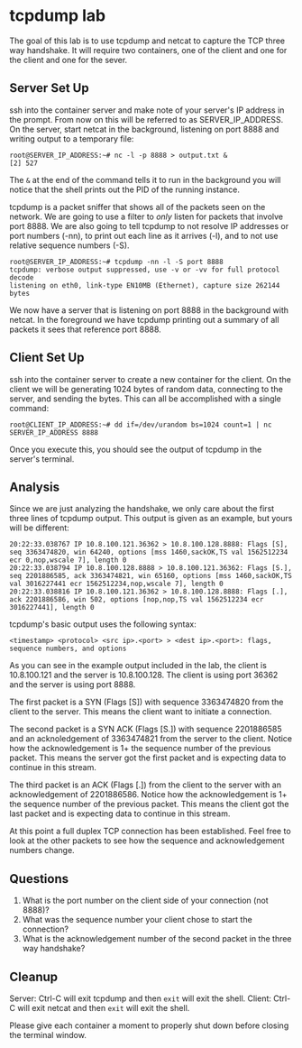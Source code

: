 # tcpdump lab

The goal of this lab is to use tcpdump and netcat to capture the TCP three way
handshake. It will require two containers, one of the client and one for the
client and one for the sever.

## Server Set Up

ssh into the container server and make note of your server's IP address in the
prompt. From now on this will be referred to as SERVER_IP_ADDRESS. On the
server, start netcat in the background, listening on port 8888 and writing
output to a temporary file:

```console
root@SERVER_IP_ADDRESS:~# nc -l -p 8888 > output.txt &
[2] 527
```

The `&` at the end of the command tells it to run in the background you will
notice that the shell prints out the PID of the running instance.

tcpdump is a packet sniffer that shows all of the packets seen on the network.
We are going to use a filter to *only* listen for packets that involve port
8888. We are also going to tell tcpdump to not resolve IP addresses or port
numbers (-nn), to print out each line as it arrives (-l), and to not use
relative sequence numbers (-S).

```console
root@SERVER_IP_ADDRESS:~# tcpdump -nn -l -S port 8888
tcpdump: verbose output suppressed, use -v or -vv for full protocol decode
listening on eth0, link-type EN10MB (Ethernet), capture size 262144 bytes
```

We now have a server that is listening on port 8888 in the background with
netcat. In the foreground we have tcpdump printing out a summary of all
packets it sees that reference port 8888.

## Client Set Up

ssh into the container server to create a new container for the client.
On the client we will be generating 1024 bytes of random data, connecting to
the server, and sending the bytes. This can all be accomplished with a single
command:

```console
root@CLIENT_IP_ADDRESS:~# dd if=/dev/urandom bs=1024 count=1 | nc SERVER_IP_ADDRESS 8888
```

Once you execute this, you should see the output of tcpdump in the server's
terminal.

## Analysis

Since we are just analyzing the handshake, we only care about the first three
lines of tcpdump output. This output is given as an example, but yours will be
different:

```console
20:22:33.038767 IP 10.8.100.121.36362 > 10.8.100.128.8888: Flags [S], seq 3363474820, win 64240, options [mss 1460,sackOK,TS val 1562512234 ecr 0,nop,wscale 7], length 0
20:22:33.038794 IP 10.8.100.128.8888 > 10.8.100.121.36362: Flags [S.], seq 2201886585, ack 3363474821, win 65160, options [mss 1460,sackOK,TS val 3016227441 ecr 1562512234,nop,wscale 7], length 0
20:22:33.038816 IP 10.8.100.121.36362 > 10.8.100.128.8888: Flags [.], ack 2201886586, win 502, options [nop,nop,TS val 1562512234 ecr 3016227441], length 0
```
tcpdump's basic output uses the following syntax:

```
<timestamp> <protocol> <src ip>.<port> > <dest ip>.<port>: flags, sequence numbers, and options
```

As you can see in the example output included in the lab, the client is
10.8.100.121 and the server is 10.8.100.128. The client is using port 36362 and
the server is using port 8888.

The first packet is a SYN (Flags [S]) with sequence 3363474820 from the client
to the server. This means the client want to initiate a connection.

The second packet is a SYN ACK (Flags [S.]) with sequence 2201886585 and an
acknoledgement of 3363474821 from the server to the client. Notice how the
acknowledgement is 1+ the sequence number of the previous packet. This means
the server got the first packet and is expecting data to continue in this
stream.

The third packet is an ACK (Flags [.]) from the client to the server with an
acknowledgement of 2201886586. Notice how the acknowledgement is 1+ the
sequence number of the previous packet. This means the client got the last
packet and is expecting data to continue in this stream.

At this point a full duplex TCP connection has been established. Feel free to
look at the other packets to see how the sequence and acknowledgement numbers
change.

## Questions

1. What is the port number on the client side of your connection (not 8888)?
2. What was the sequence number your client chose to start the connection?
3. What is the acknowledgement number of the second packet in the three way
handshake?

## Cleanup

Server: Ctrl-C will exit tcpdump and then `exit` will exit the shell.
Client: Ctrl-C will exit netcat and then `exit` will exit the shell.

Please give each container a moment to properly shut down before
closing the terminal window.
